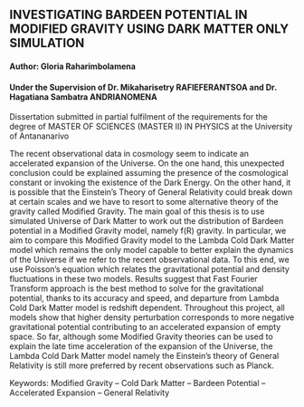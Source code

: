 ## INVESTIGATING BARDEEN POTENTIAL IN MODIFIED GRAVITY USING DARK MATTER ONLY SIMULATION
#### Author: Gloria Raharimbolamena 
#### Under the Supervision of Dr. Mikaharisetry RAFIEFERANTSOA and Dr. Hagatiana Sambatra ANDRIANOMENA

Dissertation submitted in partial fulfilment of the requirements for the degree of MASTER OF SCIENCES (MASTER II) IN PHYSICS at the University of Antananarivo

The recent observational data in cosmology seem to indicate an accelerated expansion of the Universe. On the one hand, this unexpected conclusion could be explained assuming the presence of the cosmological constant or invoking the existence of the Dark Energy. On the other hand, it is possible that the Einstein’s Theory of General Relativity could break down at certain scales and we have to resort to some alternative theory of the gravity called Modified Gravity. The main goal of this thesis is to use simulated Universe of Dark Matter to work out the distribution of Bardeen potential in a Modified Gravity model, namely f(R) gravity. In particular, we aim to compare this Modified Gravity model to the Lambda Cold Dark Matter model which remains the only model capable to better explain the dynamics of the Universe if we refer to the recent observational data. To this end, we use Poisson’s equation which relates the gravitational potential and density fluctuations in these two models. Results suggest that Fast Fourier Transform approach is the best method to solve for the gravitational potential, thanks to its accuracy and speed, and departure from Lambda Cold Dark Matter model is redshift dependent. Throughout this project, all models show that higher density perturbation corresponds to more negative gravitational potential contributing to an accelerated expansion of empty space. So far, although some Modified Gravity theories can be used to explain the late time acceleration of the expansion of the Universe, the Lambda Cold Dark Matter model namely the Einstein’s theory of General Relativity is still more preferred by recent observations such as Planck.

Keywords: Modified Gravity – Cold Dark Matter – Bardeen Potential – Accelerated Expansion – General Relativity
